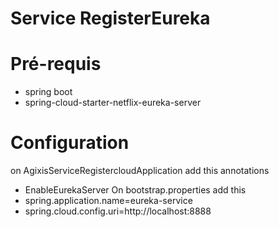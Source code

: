 # Service RegisterEureka 
# Pré-requis
* spring boot
* spring-cloud-starter-netflix-eureka-server
# Configuration
on AgixisServiceRegistercloudApplication add this annotations 
* EnableEurekaServer
On bootstrap.properties add this 
* spring.application.name=eureka-service
* spring.cloud.config.uri=http://localhost:8888

